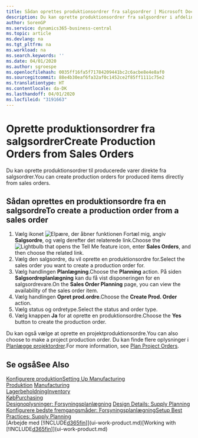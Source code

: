 ```yaml
---
title: Sådan oprettes produktionsordrer fra salgsordrer | Microsoft Docs
description: Du kan oprette produktionsordrer fra salgsordrer i afdelingen Salg & marketing.
author: SorenGP
ms.service: dynamics365-business-central
ms.topic: article
ms.devlang: na
ms.tgt_pltfrm: na
ms.workload: na
ms.search.keywords: ''
ms.date: 04/01/2020
ms.author: sgroespe
ms.openlocfilehash: 0035ff16fa5f71784209441bc2c6acbe8e4e8af0
ms.sourcegitcommit: 88e4b30eaf6fa32af0c1452ce2f85ff1111c75e2
ms.translationtype: HT
ms.contentlocale: da-DK
ms.lasthandoff: 04/01/2020
ms.locfileid: "3191663"
---
```

# <a name="create-production-orders-from-sales-orders"></a><span data-ttu-id="cf9a4-103">Oprette produktionsordrer fra salgsordrer</span><span class="sxs-lookup"><span data-stu-id="cf9a4-103">Create Production Orders from Sales Orders</span></span>
<span data-ttu-id="cf9a4-104">Du kan oprette produktionsordrer til producerede varer direkte fra salgsordrer.</span><span class="sxs-lookup"><span data-stu-id="cf9a4-104">You can create production orders for produced items directly from sales orders.</span></span>  

## <a name="to-create-a-production-order-from-a-sales-order"></a><span data-ttu-id="cf9a4-105">Sådan oprettes en produktionsordre fra en salgsordre</span><span class="sxs-lookup"><span data-stu-id="cf9a4-105">To create a production order from a sales order</span></span>  

1.  <span data-ttu-id="cf9a4-106">Vælg ikonet ![Elpære, der åbner funktionen Fortæl mig](media/ui-search/search_small.png "Fortæl mig, hvad du vil foretage dig"), angiv **Salgsordre**, og vælg derefter det relaterede link.</span><span class="sxs-lookup"><span data-stu-id="cf9a4-106">Choose the ![Lightbulb that opens the Tell Me feature](media/ui-search/search_small.png "Tell me what you want to do") icon, enter **Sales Orders**, and then choose the related link.</span></span>  
2.  <span data-ttu-id="cf9a4-107">Vælg den salgsordre, du vil oprette en produktionsordre for.</span><span class="sxs-lookup"><span data-stu-id="cf9a4-107">Select the sales order you want to create a production order for.</span></span>  
3.  <span data-ttu-id="cf9a4-108">Vælg handlingen **Planlægning**.</span><span class="sxs-lookup"><span data-stu-id="cf9a4-108">Choose the **Planning** action.</span></span> <span data-ttu-id="cf9a4-109">På siden **Salgsordreplanlægning** kan du få vist disponeringen for en salgsordrevare.</span><span class="sxs-lookup"><span data-stu-id="cf9a4-109">On the **Sales Order Planning** page, you can view the availability of the sales order item.</span></span>  
4.  <span data-ttu-id="cf9a4-110">Vælg handlingen **Opret prod.ordre**.</span><span class="sxs-lookup"><span data-stu-id="cf9a4-110">Choose the **Create Prod. Order** action.</span></span>  
5.  <span data-ttu-id="cf9a4-111">Vælg status og ordretype.</span><span class="sxs-lookup"><span data-stu-id="cf9a4-111">Select the status and order type.</span></span>  
6.  <span data-ttu-id="cf9a4-112">Vælg knappen **Ja** for at oprette en produktionsordre.</span><span class="sxs-lookup"><span data-stu-id="cf9a4-112">Choose the **Yes** button to create the production order.</span></span>

<span data-ttu-id="cf9a4-113">Du kan også vælge at oprette en projektproduktionsordre.</span><span class="sxs-lookup"><span data-stu-id="cf9a4-113">You can also choose to make a project production order.</span></span> <span data-ttu-id="cf9a4-114">Du kan finde flere oplysninger i [Planlægge projektordrer](production-how-to-plan-project-orders.md).</span><span class="sxs-lookup"><span data-stu-id="cf9a4-114">For more information, see [Plan Project Orders](production-how-to-plan-project-orders.md).</span></span>   

## <a name="see-also"></a><span data-ttu-id="cf9a4-115">Se også</span><span class="sxs-lookup"><span data-stu-id="cf9a4-115">See Also</span></span>  
[<span data-ttu-id="cf9a4-116">Konfigurere produktion</span><span class="sxs-lookup"><span data-stu-id="cf9a4-116">Setting Up Manufacturing</span></span>](production-configure-production-processes.md)  
<span data-ttu-id="cf9a4-117">[Produktion](production-manage-manufacturing.md)  </span><span class="sxs-lookup"><span data-stu-id="cf9a4-117">[Manufacturing](production-manage-manufacturing.md)  </span></span>  
[<span data-ttu-id="cf9a4-118">Lagerbeholdning</span><span class="sxs-lookup"><span data-stu-id="cf9a4-118">Inventory</span></span>](inventory-manage-inventory.md)  
[<span data-ttu-id="cf9a4-119">Køb</span><span class="sxs-lookup"><span data-stu-id="cf9a4-119">Purchasing</span></span>](purchasing-manage-purchasing.md)  
<span data-ttu-id="cf9a4-120">[Designoplysninger: Forsyningsplanlægning](design-details-supply-planning.md) </span><span class="sxs-lookup"><span data-stu-id="cf9a4-120">[Design Details: Supply Planning](design-details-supply-planning.md) </span></span>  
[<span data-ttu-id="cf9a4-121">Konfigurere bedste fremgangsmåder: Forsyningsplanlægning</span><span class="sxs-lookup"><span data-stu-id="cf9a4-121">Setup Best Practices: Supply Planning</span></span>](setup-best-practices-supply-planning.md)  
<span data-ttu-id="cf9a4-122">[Arbejde med [!INCLUDE[d365fin](includes/d365fin_md.md)]](ui-work-product.md)</span><span class="sxs-lookup"><span data-stu-id="cf9a4-122">[Working with [!INCLUDE[d365fin](includes/d365fin_md.md)]](ui-work-product.md)</span></span>
